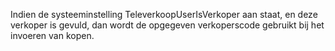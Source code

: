 Indien de systeeminstelling TeleverkoopUserIsVerkoper aan staat, en deze verkoper is gevuld, dan wordt de opgegeven verkoperscode gebruikt bij het invoeren van kopen.